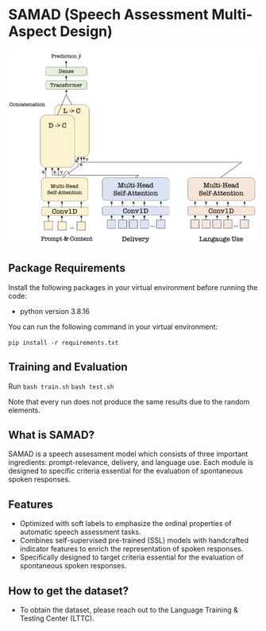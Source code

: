# SAMAD (Speech Assessment Multi-Aspect Design)
![image](/icon/SAMAD.png)

## Package Requirements

Install the following packages in your virtual environment before running the code:

- python version 3.8.16

You can run the following command in your virtual environment:

```pip install -r requirements.txt```
	

## Training and Evaluation

Run
```bash train.sh```
```bash test.sh```

Note that every run does not produce the same results due to the random elements.


## What is SAMAD?
SAMAD is a speech assessment model which consists of three important ingredients: prompt-relevance, delivery, and language use. Each module is designed to specific criteria essential for the evaluation of spontaneous spoken responses.


## Features
* Optimized with soft labels to emphasize the ordinal properties of automatic speech assessment tasks.
* Combines self-supervised pre-trained (SSL) models with handcrafted indicator features to enrich the representation of spoken responses.
* Specifically designed to target criteria essential for the evaluation of spontaneous spoken responses.

## How to get the dataset?
* To obtain the dataset, please reach out to the Language Training & Testing Center (LTTC).
